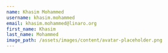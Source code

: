 ```yaml
---
name: Khasim Mohammed
username: khasim.mohammed
email: khasim.mohammed@linaro.org
first_name: Khasim
last_name: Mohammed
image_path: /assets/images/content/avatar-placeholder.png
---
```

